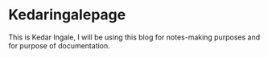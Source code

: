 # Kedaringalepage
This is Kedar Ingale, I will be using this blog for notes-making purposes and for purpose of documentation.
